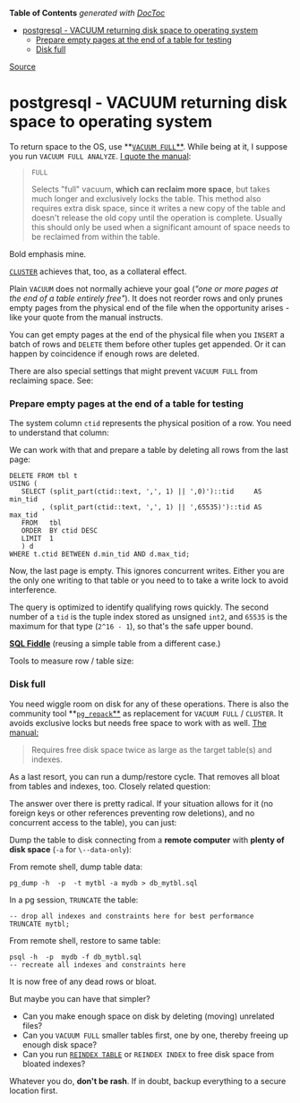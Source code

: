 <!-- START doctoc generated TOC please keep comment here to allow auto update -->
<!-- DON'T EDIT THIS SECTION, INSTEAD RE-RUN doctoc TO UPDATE -->
**Table of Contents**  *generated with [DocToc](https://github.com/thlorenz/doctoc)*

- [postgresql - VACUUM returning disk space to operating system](#postgresql---vacuum-returning-disk-space-to-operating-system)
    - [Prepare empty pages at the end of a table for testing](#prepare-empty-pages-at-the-end-of-a-table-for-testing)
    - [Disk full](#disk-full)

<!-- END doctoc generated TOC please keep comment here to allow auto update -->


[Source](https://dba.stackexchange.com/questions/37028/vacuum-returning-disk-space-to-operating-system "Permalink to postgresql - VACUUM returning disk space to operating system")

# postgresql - VACUUM returning disk space to operating system

To return space to the OS, use **[`VACUUM FULL`**][1]. While being at it, I suppose you run `VACUUM FULL ANALYZE`. [I quote the manual][1]:

> `FULL`
> 
> Selects "full" vacuum, **which can reclaim more space**, but takes much longer and exclusively locks the table. This method also requires extra disk space, since it writes a new copy of the table and doesn't release the old copy until the operation is complete. Usually this should only be used when a significant amount of space needs to be reclaimed from within the table.

Bold emphasis mine.

[`CLUSTER`][2] achieves that, too, as a collateral effect.

Plain `VACUUM` does not normally achieve your goal (_"one or more pages at the end of a table entirely free"_). It does not reorder rows and only prunes empty pages from the physical end of the file when the opportunity arises - like your quote from the manual instructs.

You can get empty pages at the end of the physical file when you `INSERT` a batch of rows and `DELETE` them before other tuples get appended. Or it can happen by coincidence if enough rows are deleted.

There are also special settings that might prevent `VACUUM FULL` from reclaiming space. See:

### Prepare empty pages at the end of a table for testing

The system column `ctid` represents the physical position of a row. You need to understand that column:

We can work with that and prepare a table by deleting all rows from the last page:
    
    
    DELETE FROM tbl t
    USING (
       SELECT (split_part(ctid::text, ',', 1) || ',0)')::tid     AS min_tid
            , (split_part(ctid::text, ',', 1) || ',65535)')::tid AS max_tid
       FROM   tbl
       ORDER  BY ctid DESC
       LIMIT  1
       ) d
    WHERE t.ctid BETWEEN d.min_tid AND d.max_tid;
    

Now, the last page is empty. This ignores concurrent writes. Either you are the only one writing to that table or you need to to take a write lock to avoid interference.

The query is optimized to identify qualifying rows quickly. The second number of a `tid` is the tuple index stored as unsigned `int2`, and `65535` is the maximum for that type (`2^16 - 1`), so that's the safe upper bound.

[**SQL Fiddle**][3] (reusing a simple table from a different case.)

Tools to measure row / table size:

### Disk full

You need wiggle room on disk for any of these operations. There is also the community tool **[`pg_repack`**][4] as replacement for `VACUUM FULL` / `CLUSTER`. It avoids exclusive locks but needs free space to work with as well. [The manual:][5]

> Requires free disk space twice as large as the target table(s) and indexes.

As a last resort, you can run a dump/restore cycle. That removes all bloat from tables and indexes, too. Closely related question:

The answer over there is pretty radical. If your situation allows for it (no foreign keys or other references preventing row deletions), and no concurrent access to the table), you can just:

Dump the table to disk connecting from a **remote computer** with **plenty of disk space** (`-a` for `\--data-only`):

From remote shell, dump table data:
    
    
    pg_dump -h  -p  -t mytbl -a mydb > db_mytbl.sql
    

In a pg session, `TRUNCATE` the table:
    
    
    -- drop all indexes and constraints here for best performance
    TRUNCATE mytbl;
    

From remote shell, restore to same table:
    
    
    psql -h  -p  mydb -f db_mytbl.sql
    -- recreate all indexes and constraints here
    

It is now free of any dead rows or bloat.

But maybe you can have that simpler?

* Can you make enough space on disk by deleting (moving) unrelated files?
* Can you `VACUUM FULL` smaller tables first, one by one, thereby freeing up enough disk space?
* Can you run [`REINDEX TABLE`][6] or `REINDEX INDEX` to free disk space from bloated indexes?

Whatever you do, **don't be rash**. If in doubt, backup everything to a secure location first.

[1]: https://www.postgresql.org/docs/current/sql-vacuum.html
[2]: https://www.postgresql.org/docs/current/sql-cluster.html
[3]: http://sqlfiddle.com/#!15/f22e5/30
[4]: https://github.com/reorg/pg_repack
[5]: https://reorg.github.com/pg_repack/
[6]: https://www.postgresql.org/docs/current/sql-reindex.html

  
